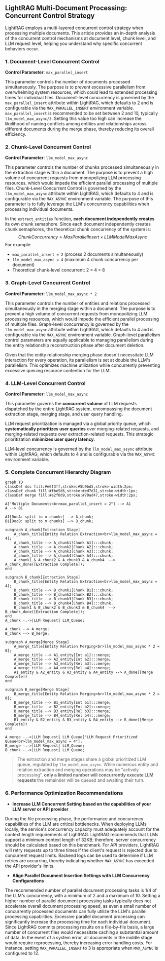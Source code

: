## LightRAG Multi-Document Processing: Concurrent Control Strategy

LightRAG employs a multi-layered concurrent control strategy when processing multiple documents. This article provides an in-depth analysis of the concurrent control mechanisms at document level, chunk level, and LLM request level, helping you understand why specific concurrent behaviors occur.

### 1. Document-Level Concurrent Control

**Control Parameter**: `max_parallel_insert`

This parameter controls the number of documents processed simultaneously. The purpose is to prevent excessive parallelism from overwhelming system resources, which could lead to extended processing times for individual files. Document-level concurrency is governed by the `max_parallel_insert` attribute within LightRAG, which defaults to 2 and is configurable via the `MAX_PARALLEL_INSERT` environment variable.  `max_parallel_insert` is recommended to be set between 2 and 10, typically `llm_model_max_async/3`. Setting this value too high can increase the likelihood of naming conflicts among entities and relationships across different documents during the merge phase, thereby reducing its overall efficiency.

### 2. Chunk-Level Concurrent Control

**Control Parameter**: `llm_model_max_async`

This parameter controls the number of chunks processed simultaneously in the extraction stage within a document. The purpose is to prevent a high volume of concurrent requests from monopolizing LLM processing resources, which would impede the efficient parallel processing of multiple files. Chunk-Level Concurrent Control is governed by the `llm_model_max_async` attribute within LightRAG, which defaults to 4 and is configurable via the `MAX_ASYNC` environment variable. The purpose of this parameter is to fully leverage the LLM's concurrency capabilities when processing individual documents.

In the `extract_entities` function, **each document independently creates** its own chunk semaphore. Since each document independently creates chunk semaphores, the theoretical chunk concurrency of the system is:
$$
ChunkConcurrency = Max Parallel Insert × LLM Model Max Async
$$
For example:
- `max_parallel_insert = 2` (process 2 documents simultaneously)
- `llm_model_max_async = 4` (maximum 4 chunk concurrency per document)
- Theoretical chunk-level concurrent: 2 × 4 = 8

### 3. Graph-Level Concurrent Control

**Control Parameter**: `llm_model_max_async * 2`

This parameter controls the number of entities and relations processed simultaneously in the merging stage within a document. The purpose is to prevent a high volume of concurrent requests from monopolizing LLM processing resources, which would impede the efficient parallel processing of multiple files. Graph-level concurrency is governed by the `llm_model_max_async` attribute within LightRAG, which defaults to 4 and is configurable via the `MAX_ASYNC` environment variable. Graph-level parallelism control parameters are equally applicable to managing parallelism during the entity relationship reconstruction phase after document deletion.

Given that the entity relationship merging phase doesn't necessitate LLM interaction for every operation, its parallelism is set at double the LLM's parallelism. This optimizes machine utilization while concurrently preventing excessive queuing resource contention for the LLM.

### 4. LLM-Level Concurrent Control

**Control Parameter**: `llm_model_max_async`

This parameter governs the **concurrent volume** of LLM requests dispatched by the entire LightRAG system, encompassing the document extraction stage, merging stage, and user query handling.

LLM request prioritization is managed via a global priority queue, which **systematically prioritizes user queries** over merging-related requests, and merging-related requests over extraction-related requests. This strategic prioritization **minimizes user query latency**.

LLM-level concurrency is governed by the `llm_model_max_async` attribute within LightRAG, which defaults to 4 and is configurable via the `MAX_ASYNC` environment variable.

### 5. Complete Concurrent Hierarchy Diagram

```mermaid
graph TD
classDef doc fill:#e6f3ff,stroke:#5b9bd5,stroke-width:2px;
classDef chunk fill:#fbe5d6,stroke:#ed7d31,stroke-width:1px;
classDef merge fill:#e2f0d9,stroke:#70ad47,stroke-width:2px;

A["Multiple Documents<br>max_parallel_insert = 2"] --> A1
A --> B1

A1[DocA: split to n chunks] --> A_chunk;
B1[DocB: split to m chunks] --> B_chunk;

subgraph A_chunk[Extraction Stage]
    A_chunk_title[Entity Relation Extraction<br>llm_model_max_async = 4];
    A_chunk_title --> A_chunk1[Chunk A1]:::chunk;
    A_chunk_title --> A_chunk2[Chunk A2]:::chunk;
    A_chunk_title --> A_chunk3[Chunk A3]:::chunk;
    A_chunk_title --> A_chunk4[Chunk A4]:::chunk;
    A_chunk1 & A_chunk2 & A_chunk3 & A_chunk4  --> A_chunk_done([Extraction Complete]);
end

subgraph B_chunk[Extraction Stage]
    B_chunk_title[Entity Relation Extraction<br>llm_model_max_async = 4];
    B_chunk_title --> B_chunk1[Chunk B1]:::chunk;
    B_chunk_title --> B_chunk2[Chunk B2]:::chunk;
    B_chunk_title --> B_chunk3[Chunk B3]:::chunk;
    B_chunk_title --> B_chunk4[Chunk B4]:::chunk;
    B_chunk1 & B_chunk2 & B_chunk3 & B_chunk4  --> B_chunk_done([Extraction Complete]);
end
A_chunk -.->|LLM Request| LLM_Queue;

A_chunk --> A_merge;
B_chunk --> B_merge;

subgraph A_merge[Merge Stage]
    A_merge_title[Entity Relation Merging<br>llm_model_max_async * 2 = 8];
    A_merge_title --> A1_entity[Ent a1]:::merge;
    A_merge_title --> A2_entity[Ent a2]:::merge;
    A_merge_title --> A3_entity[Rel a3]:::merge;
    A_merge_title --> A4_entity[Rel a4]:::merge;
    A1_entity & A2_entity & A3_entity & A4_entity --> A_done([Merge Complete])
end

subgraph B_merge[Merge Stage]
    B_merge_title[Entity Relation Merging<br>llm_model_max_async * 2 = 8];
    B_merge_title --> B1_entity[Ent b1]:::merge;
    B_merge_title --> B2_entity[Ent b2]:::merge;
    B_merge_title --> B3_entity[Rel b3]:::merge;
    B_merge_title --> B4_entity[Rel b4]:::merge;
    B1_entity & B2_entity & B3_entity & B4_entity --> B_done([Merge Complete])
end

A_merge -.->|LLM Request| LLM_Queue["LLM Request Prioritized Queue<br>llm_model_max_async = 4"];
B_merge -.->|LLM Request| LLM_Queue;
B_chunk -.->|LLM Request| LLM_Queue;

```

> The extraction and merge stages share a global prioritized LLM queue, regulated by `llm_model_max_async`. While numerous entity and relation extraction and merging operations may be "actively processing", **only a limited number will concurrently execute LLM requests** the remainder will be queued and awaiting their turn.

### 6. Performance Optimization Recommendations

* **Increase LLM Concurrent Setting based on the capabilities of your LLM server or API provider**

During the file processing phase, the performance and concurrency capabilities of the LLM are critical bottlenecks. When deploying LLMs locally, the service's concurrency capacity must adequately account for the context length requirements of LightRAG. LightRAG recommends that LLMs support a minimum context length of 32KB; therefore, server concurrency should be calculated based on this benchmark. For API providers, LightRAG will retry requests up to three times if the client's request is rejected due to concurrent request limits. Backend logs can be used to determine if LLM retries are occurring, thereby indicating whether `MAX_ASYNC` has exceeded the API provider's limits.

* **Align Parallel Document Insertion Settings with LLM Concurrency Configurations**

The recommended number of parallel document processing tasks is 1/4 of the LLM's concurrency, with a minimum of 2 and a maximum of 10. Setting a higher number of parallel document processing tasks typically does not accelerate overall document processing speed, as even a small number of concurrently processed documents can fully utilize the LLM's parallel processing capabilities. Excessive parallel document processing can significantly increase the processing time for each individual document. Since LightRAG commits processing results on a file-by-file basis, a large number of concurrent files would necessitate caching a substantial amount of data. In the event of a system error, all documents in the middle stage would require reprocessing, thereby increasing error handling costs. For instance, setting `MAX_PARALLEL_INSERT` to 3 is appropriate when `MAX_ASYNC` is configured to 12.
